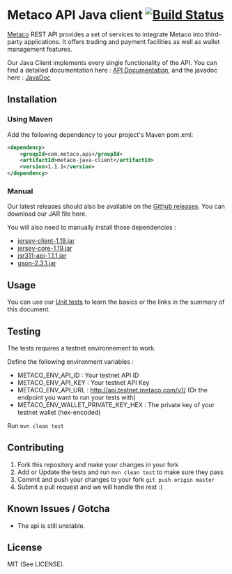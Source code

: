 # Metaco API Java client [![Build Status](https://travis-ci.org/MetacoSA/metaco-java-client.svg?branch=master)](https://travis-ci.org/MetacoSA/metaco-java-client)

[Metaco](https://metaco.com) REST API provides a set of services to integrate Metaco into third-party applications. It offers trading and payment facilities as well as wallet management features.

Our Java Client implements every single functionality of the API.
You can find a detailed documentation here : [API Documentation](http://docs.metaco.apiary.io/), and the javadoc here : [JavaDoc](http://metacosa.github.io/metaco-java-client/)

Installation
----------------------------------------------

### Using Maven

Add the following dependency to your project's Maven pom.xml:

```xml
<dependency>
	<groupId>com.metaco.api</groupId>
	<artifactId>metaco-java-client</artifactId>
	<version>1.1.1</version>
</dependency>
```

### Manual

Our latest releases should also be available on the [Github releases](https://github.com/MetacoSA/metaco-java-client/releases). You can download our JAR file here.

You will also need to manually install those dependencies :
* [jersey-client-1.19.jar](http://central.maven.org/maven2/com/sun/jersey/jersey-client/1.19/jersey-client-1.19.jar)
* [jersey-core-1.19.jar](http://central.maven.org/maven2/com/sun/jersey/jersey-core/1.19/jersey-core-1.19.jar)
* [jsr311-api-1.1.1.jar](http://central.maven.org/maven2/javax/ws/rs/jsr311-api/1.1.1/jsr311-api-1.1.1.jar)
* [gson-2.3.1.jar](http://central.maven.org/maven2/com/google/code/gson/gson/2.3.1/gson-2.3.1.jar)

Usage
----------------------------------------------

You can use our [Unit tests](https://github.com/MetacoSA/metaco-java-client/tree/master/src/test/java/com/metaco/api) to learn the basics or the links in the summary of this document.

Testing
----------------------------------------------
The tests requires a testnet environnement to work.

Define the following environment variables :
* METACO_ENV_API_ID : Your testnet API ID
* METACO_ENV_API_KEY : Your testnet API Key
* METACO_ENV_API_URL : http://api.testnet.metaco.com/v1/ (Or the endpoint you want to run your tests with)
* METACO_ENV_WALLET_PRIVATE_KEY_HEX : The private key of your testnet wallet (hex-encoded)

Run `mvn clean test`

Contributing
----------------------------------------------
1. Fork this repository and make your changes in your fork
2. Add or Update the tests and run `mvn clean test` to make sure they pass
3. Commit and push your changes to your fork `git push origin master`
4. Submit a pull request and we will handle the rest :)

Known Issues / Gotcha
----------------------------------------------
* The api is still unstable.

License
----------------------------------------------
MIT (See LICENSE).
